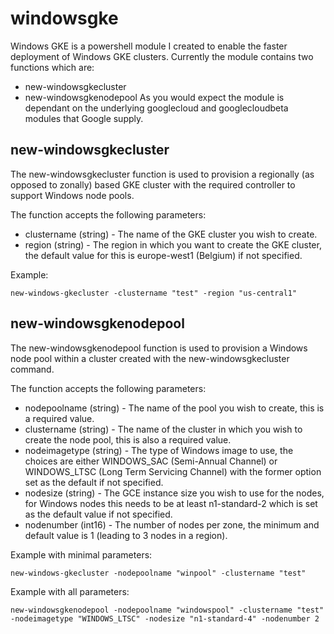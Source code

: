 # windowsgke
Windows GKE is a powershell module I created to enable the faster deployment of Windows GKE clusters.
Currently the module contains two functions which are:
- new-windowsgkecluster
- new-windowsgkenodepool
As you would expect the module is dependant on the underlying googlecloud and googlecloudbeta modules that Google supply.

## new-windowsgkecluster
The new-windowsgkecluster function is used to provision a regionally (as opposed to zonally) based GKE cluster with the required controller to support Windows node pools.

The function accepts the following parameters:
- clustername (string) - The name of the GKE cluster you wish to create.
- region (string) - The region in which you want to create the GKE cluster, the default value for this is europe-west1 (Belgium) if not specified.

Example:
```
new-windows-gkecluster -clustername "test" -region "us-central1"
```

## new-windowsgkenodepool
The new-windowsgkenodepool function is used to provision a Windows node pool within a cluster created with the new-windowsgkecluster command.

The function accepts the following parameters:
- nodepoolname (string) - The name of the pool you wish to create, this is a required value.
- clustername (string) - The name of the cluster in which you wish to create the node pool, this is also a required value.
- nodeimagetype (string) - The type of Windows image to use, the choices are either WINDOWS_SAC (Semi-Annual Channel) or WINDOWS_LTSC (Long Term Servicing Channel) with the former option set as the default if not specified.
- nodesize (string) - The GCE instance size you wish to use for the nodes, for Windows nodes this needs to be at least n1-standard-2 which is set as the default value if not specified.
- nodenumber (int16) - The number of nodes per zone, the minimum and default value is 1 (leading to 3 nodes in a region).

Example with minimal parameters:
```
new-windows-gkecluster -nodepoolname "winpool" -clustername "test"
```

Example with all parameters:
```
new-windowsgkenodepool -nodepoolname "windowspool" -clustername "test" -nodeimagetype "WINDOWS_LTSC" -nodesize "n1-standard-4" -nodenumber 2
```

